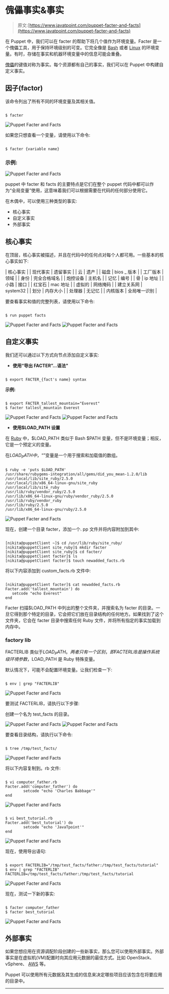 # 傀儡事实&事实

> 原文:[https://www.javatpoint.com/puppet-facter-and-facts](https://www.javatpoint.com/puppet-facter-and-facts)

在 Puppet 中，我们可以在 facter 的帮助下将几个值作为环境变量。Facter 是一个傀儡工具，用于保持环境级别的可变。它完全像是 [Bash](https://www.javatpoint.com/bash) 或者 [Linux](https://www.javatpoint.com/linux-tutorial) 的环境变量。有时，存储在事实和机器环境变量中的信息可能会重叠。

[傀儡](https://www.javatpoint.com/puppet)的键值对称为事实。每个资源都有自己的事实，我们可以在 Puppet 中构建自定义事实。

## 因子(factor)

该命令列出了所有不同的环境变量及其相关值。

```

$ facter

```

![Puppet Facter and Facts](../Images/ab3e28490685cd2d4d746e03416f7518.png)

如果您只想查看一个变量，请使用以下命令:

```

$ facter {variable name}

```

### 示例:

![Puppet Facter and Facts](../Images/f524ba5b4773925faba0788021e4bfc1.png)

puppet 中 facter 和 facts 的主要特点是它们在整个 puppet 代码中都可以作为“全局变量”使用，这意味着我们可以根据需要在代码的任何部分使用它。

在木偶中，可以使用三种类型的事实:

*   核心事实
*   自定义事实
*   外部事实

## 核心事实

在顶层，核心事实被描述，并且在代码中的任何点对每个人都可用。一些基本的核心事实如下:

| 核心事实 |
| 现代事实 | 遗留事实 |
| 云 | 遗产 |
| 磁盘 | bios _ 版本 |
| 工厂版本 | 领域 |
| 身份 | 完全合格域名 |
| 炮控设备 | 主机名 |
| 记忆 | 编号 |
| 骨 | ip 地址 |
| 小路 | 接口 |
| 红宝石 | mac 地址 |
| 虚拟的 | 网络掩码 |
| 建立关系网 | system32 |
| 划分 | 内存大小 |
| 处理器 | 无记忆 |
| 内核版本 | 全局唯一识别 |

要查看事实和值的完整列表，请使用以下命令:

```

$ run puppet facts

```

![Puppet Facter and Facts](../Images/b5bfb0b9e2cd28c1cfc27c592749c486.png)
![Puppet Facter and Facts](../Images/456c042c2743d6a66296348952e4f0e9.png)

## 自定义事实

我们还可以通过以下方式向节点添加自定义事实:

*   **使用“导出 FACTER”...语法"**

```

$ export FACTER_{fact's name} syntax

```

**示例:**

```

$ export FACTER_tallest_mountain="Everest" 
$ facter tallest_mountain Everest

```

![Puppet Facter and Facts](../Images/68da8dcd0092bee5196bc6c2af7af6cd.png)
![Puppet Facter and Facts](../Images/86937c9246acad34e5101918420a5f6d.png)

*   **使用$LOAD_PATH 设置**

在 [Ruby](https://www.javatpoint.com/ruby-tutorial) 中，$LOAD_PATH 类似于 Bash $PATH 变量，但不是环境变量；相反，它是一个预定义的变量。

在$LOAD_PATH 中，“$”变量是一个用于搜索和加载值的数组。

```

$ ruby -e 'puts $LOAD_PATH'
/usr/share/rubygems-integration/all/gems/did_you_mean-1.2.0/lib
/usr/local/lib/site_ruby/2.5.0
/usr/local/lib/x86_64-linux-gnu/site_ruby
/usr/local/lib/site_ruby
/usr/lib/ruby/vendor_ruby/2.5.0
/usr/lib/x86_64-linux-gnu/ruby/vendor_ruby/2.5.0
/usr/lib/ruby/vendor_ruby
/usr/lib/ruby/2.5.0
/usr/lib/x86_64-linux-gnu/ruby/2.5.0

```

![Puppet Facter and Facts](../Images/c9eede9c5a4c42edb81eb09571515b9e.png)

现在，创建一个目录 facter，添加一个. pp 文件并将内容附加到其中:

```

[nikita@puppetClient ~]$ cd /usr/lib/ruby/site_ruby/ 
[nikita@puppetClient site_ruby]$ mkdir facter 
[nikita@puppetClient site_ruby]$ cd facter/ 
[nikita@puppetClient facter]$ ls 
[nikita@puppetClient facter]$ touch newadded_facts.rb

```

将以下内容添加到 custom_facts.rb 文件中:

```

[nikita@puppetClient facter]$ cat newadded_facts.rb 
Facter.add('tallest_mountain') do 
   setcode "echo Everest" 
end

```

Facter 扫描$LOAD_PATH 中列出的整个文件夹，并搜索名为 facter 的目录。一旦它得到那个特定的目录，它会把它们放在目录结构的任何地方。如果找到了这个文件夹，它会在 facter 目录中搜索任何 Ruby 文件，并将所有指定的事实加载到内存中。

### factory lib

FACTERLIB 类似于$LOAD_PATH。两者只有一个区别，即 FACTERLIB 是操作系统级环境参数，$LOAD_PATH 是 Ruby 特殊变量。

默认情况下，可能不会配置环境变量。让我们检查一下:

```

$ env | grep "FACTERLIB"

```

![Puppet Facter and Facts](../Images/6b39e5b8d50e4a356a7422f1a236fef0.png)

要测试 FACTERLIB，请执行以下步骤:

创建一个名为 test_facts 的目录。

![Puppet Facter and Facts](../Images/023cee5a65e00825e6280a95c553c8c5.png)
![Puppet Facter and Facts](../Images/65d94c21c03a0ae590e32331923871a0.png)

要查看目录结构，请执行以下命令:

```

$ tree /tmp/test_facts/

```

![Puppet Facter and Facts](../Images/5940ff1ea74efbc95bdfe177a90de173.png)

将以下内容复制到。rb 文件:

```

$ vi computer_father.rb
Facter.add('computer_father') do
        setcode "echo 'Charles Babbage'"
end

```

![Puppet Facter and Facts](../Images/72a218c5da795cabd35147515ad74492.png)

```

$ vi best_tutorial.rb
Facter.add('best_tutorial') do
        setcode "echo 'JavaTpoint'"
end

```

![Puppet Facter and Facts](../Images/587430e335215f2912ec256df7326ce0.png)

现在，使用导出语句:

```

$ export FACTERLIB="/tmp/test_facts/father:/tmp/test_facts/tutorial"
$ env | grep "FACTERLIB"
FACTERLIB=/tmp/test_facts/father:/tmp/test_facts/tutorial

```

![Puppet Facter and Facts](../Images/e59604f7ffea7fd3779e568a97b3448e.png)

现在，测试一下新的事实:

```

$ facter computer_father
$ facter best_tutorial

```

![Puppet Facter and Facts](../Images/bb601d6a6aed62e9f171a86bc3cbd275.png)

## 外部事实

如果您想应用在资源调配阶段创建的一些新事实，那么您可以使用外部事实。外部事实是在虚拟机(VM)配置时向其应用元数据的最佳方式。比如 OpenStack、vSphere、 [AWS](https://www.javatpoint.com/aws-tutorial) 等。

Puppet 可以使用所有元数据及其生成的信息来决定哪些项目应该包含在将要应用的目录中。

* * *